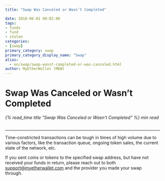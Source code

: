 ```yaml
---
title: "Swap Was Canceled or Wasn’t Completed"

date: 2018-06-01 00:02:00
tags:
- funds
- fund
- stolen
categories:
- [swap]
primary_category: swap
primary_category_display_name: "Swap"
alias:
  - en/swap/swap-wasnt-completed-or-was-canceled.html
author: MyEtherWallet (MEW)
---
```


# **Swap Was Canceled or Wasn’t Completed**

###### {% read_time title "Swap Was Canceled or Wasn't Completed" %} min read

* * *

Time-constricted transactions can be tough in times of high volume due to various factors, like the transaction queue, ongoing token sales, the current state of the network, etc.

If you sent coins or tokens to the specified swap address, but have not received your funds in return, please reach out to both [support@myetherwallet.com](mailto:support@myetherwallet.com) and the provider you made your swap through.
